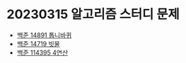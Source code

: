 # 20230315 알고리즘 스터디 문제

- [백준 14891 톱니바퀴](https://www.acmicpc.net/problem/14891)
- [백준 14719 빗물](https://www.acmicpc.net/problem/14719)
- [백준 114395 4연산](https://www.acmicpc.net/problem/14395)
